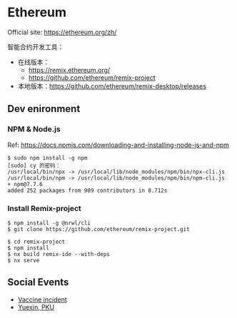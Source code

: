 # Ethereum

Official site: <https://ethereum.org/zh/>

智能合约开发工具：

* 在线版本：
  * <https://remix.ethereum.org/>
  * <https://github.com/ethereum/remix-project>
* 本地版本：<https://github.com/ethereum/remix-desktop/releases>

## Dev enironment

### NPM & Node.js

Ref: <https://docs.npmjs.com/downloading-and-installing-node-js-and-npm>

```text
$ sudo npm install -g npm
[sudo] cy 的密码： 
/usr/local/bin/npx -> /usr/local/lib/node_modules/npm/bin/npx-cli.js
/usr/local/bin/npm -> /usr/local/lib/node_modules/npm/bin/npm-cli.js
+ npm@7.7.6
added 252 packages from 909 contributors in 8.712s
```

### Install Remix-project

```text
$ npm install -g @nrwl/cli
$ git clone https://github.com/ethereum/remix-project.git

$ cd remix-project
$ npm install
$ nx build remix-ide --with-deps
$ nx serve
```
## Social Events

* [Vaccine incident](https://etherscan.io/tx/0xb1ed364e4333aae1da4a901d5231244ba6a35f9421d4607f7cb90d60bf45578a)
* [Yuexin, PKU](https://etherscan.io/tx/0x2d6a7b0f6adeff38423d4c62cd8b6ccb708ddad85da5d3d06756ad4d8a04a6a2)
